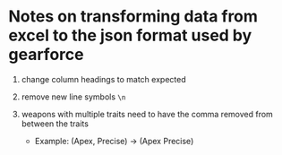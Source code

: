 # Notes on transforming data from excel to the json format used by gearforce

1. change column headings to match expected

1. remove new line symbols `\n`

1. weapons with multiple traits need to have the comma removed from between the traits 
	- Example: (Apex, Precise) -> (Apex Precise)
